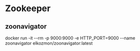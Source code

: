# Zookeeper

## zoonavigator
docker run -it --rm -p 9000:9000 -e HTTP_PORT=9000 --name zoonavigator elkozmon/zoonavigator:latest